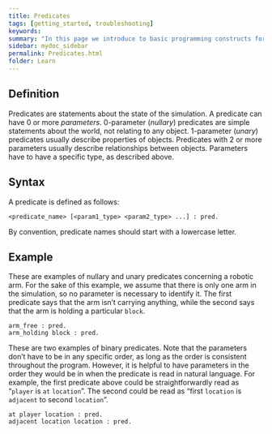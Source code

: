 ```yaml
---
title: Predicates
tags: [getting_started, troubleshooting]
keywords:
summary: "In this page we introduce to basic programming constructs for ceptre language - Predicates"
sidebar: mydoc_sidebar
permalink: Predicates.html
folder: Learn
---
```


## Definition

Predicates are statements about the state of the simulation. A predicate can have 0 or more 
*parameters*. 0-parameter (*nullary*) predicates are simple statements about the world, not 
relating to any object. 1-parameter (*unary*) predicates usually describe properties of objects. 
Predicates with 2 or more parameters usually describe relationships between objects. Parameters 
have to have a specific type, as described above.

## Syntax

A predicate is defined as follows:
```
<predicate_name> [<param1_type> <param2_type> ...] : pred.
```
By convention, predicate names should start with a lowercase letter.

## Example

These are examples of nullary and unary predicates concerning a robotic arm. For the sake of this 
example, we assume that there is only one arm in the simulation, so no parameter is necessary to 
identify it. The first predicate says that the arm isn’t carrying anything, while the second says 
that the arm is holding a particular `block`.
```
arm_free : pred.
arm_holding block : pred.
```

These are two examples of binary predicates. Note that the parameters don’t have to be in any 
specific order, as long as the order is consistent throughout the program. However, it is helpful to 
have parameters in the order they would be in when the predicate is read in natural language. For 
example, the first predicate above could be straightforwardly read as “`player` is `at` `location`”. 
The second could be read as “first `location` is `adjacent` to second `location`”.
```
at player location : pred.
adjacent location location : pred.
```

